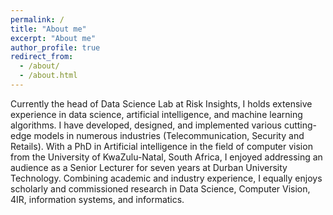 ```yaml
---
permalink: /
title: "About me"
excerpt: "About me"
author_profile: true
redirect_from: 
  - /about/
  - /about.html
---
```

Currently the head of Data Science Lab at Risk Insights, I holds extensive experience in data
science, artificial intelligence, and machine learning algorithms. I have developed, designed, and
implemented various cutting-edge models in numerous industries (Telecommunication, Security and
Retails). With a PhD in Artificial intelligence in the field of computer vision from the University of
KwaZulu-Natal, South Africa, I enjoyed addressing an audience as a Senior Lecturer for seven
years at Durban University Technology. Combining academic and industry experience, I equally
enjoys scholarly and commissioned research in Data Science, Computer Vision, 4IR, information
systems, and informatics.

